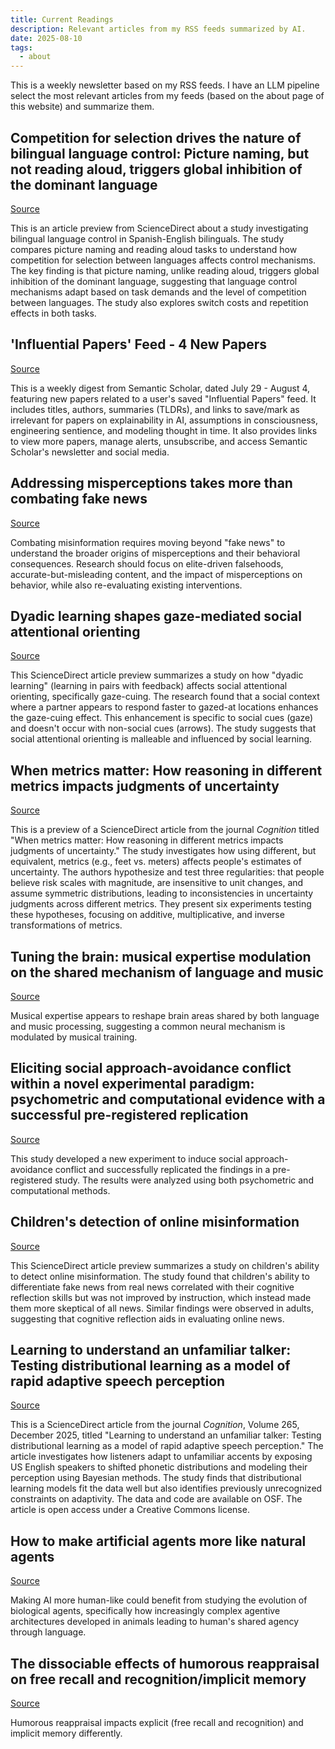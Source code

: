 ```yaml
---
title: Current Readings
description: Relevant articles from my RSS feeds summarized by AI.
date: 2025-08-10
tags:
  - about
---
```


This is a weekly newsletter based on my RSS feeds. I have an LLM pipeline select the most relevant articles from my feeds (based on the about page of this website) and summarize them. 


## Competition for selection drives the nature of bilingual language control: Picture naming, but not reading aloud, triggers global inhibition of the dominant language

[Source](https://www.sciencedirect.com/science/article/pii/S0010027725002008?dgcid=rss_sd_all)

This is an article preview from ScienceDirect about a study investigating bilingual language control in Spanish-English bilinguals. The study compares picture naming and reading aloud tasks to understand how competition for selection between languages affects control mechanisms. The key finding is that picture naming, unlike reading aloud, triggers global inhibition of the dominant language, suggesting that language control mechanisms adapt based on task demands and the level of competition between languages. The study also explores switch costs and repetition effects in both tasks.

## 'Influential Papers' Feed - 4 New Papers

[Source](https://kill-the-newsletter.com/feeds/ds7kuqx2r8383zq9o3d1/entries/aya2dy5v93jeo56j9jly.html)

This is a weekly digest from Semantic Scholar, dated July 29 - August 4, featuring new papers related to a user's saved "Influential Papers" feed. It includes titles, authors, summaries (TLDRs), and links to save/mark as irrelevant for papers on explainability in AI, assumptions in consciousness, engineering sentience, and modeling thought in time. It also provides links to view more papers, manage alerts, unsubscribe, and access Semantic Scholar's newsletter and social media.

## Addressing misperceptions takes more than combating fake news

[Source](https://www.cell.com/trends/cognitive-sciences/fulltext/S1364-6613(25)00182-2?rss=yes)

Combating misinformation requires moving beyond "fake news" to understand the broader origins of misperceptions and their behavioral consequences. Research should focus on elite-driven falsehoods, accurate-but-misleading content, and the impact of misperceptions on behavior, while also re-evaluating existing interventions.

## Dyadic learning shapes gaze-mediated social attentional orienting

[Source](https://www.sciencedirect.com/science/article/pii/S0010027725002203?dgcid=rss_sd_all)

This ScienceDirect article preview summarizes a study on how "dyadic learning" (learning in pairs with feedback) affects social attentional orienting, specifically gaze-cuing. The research found that a social context where a partner appears to respond faster to gazed-at locations enhances the gaze-cuing effect. This enhancement is specific to social cues (gaze) and doesn't occur with non-social cues (arrows). The study suggests that social attentional orienting is malleable and influenced by social learning.

## When metrics matter: How reasoning in different metrics impacts judgments of uncertainty

[Source](https://www.sciencedirect.com/science/article/pii/S0010027725002173?dgcid=rss_sd_all)

This is a preview of a ScienceDirect article from the journal *Cognition* titled "When metrics matter: How reasoning in different metrics impacts judgments of uncertainty." The study investigates how using different, but equivalent, metrics (e.g., feet vs. meters) affects people's estimates of uncertainty. The authors hypothesize and test three regularities: that people believe risk scales with magnitude, are insensitive to unit changes, and assume symmetric distributions, leading to inconsistencies in uncertainty judgments across different metrics. They present six experiments testing these hypotheses, focusing on additive, multiplicative, and inverse transformations of metrics.

## Tuning the brain: musical expertise modulation on the shared mechanism of language and music

[Source](https://www.tandfonline.com/doi/full/10.1080/23273798.2025.2533873?af=R)

Musical expertise appears to reshape brain areas shared by both language and music processing, suggesting a common neural mechanism is modulated by musical training.

## Eliciting social approach-avoidance conflict within a novel experimental paradigm: psychometric and computational evidence with a successful pre-registered replication

[Source](https://www.tandfonline.com/doi/full/10.1080/02699931.2025.2533382?ai=2a7&mi=3dg6fv&af=R)

This study developed a new experiment to induce social approach-avoidance conflict and successfully replicated the findings in a pre-registered study. The results were analyzed using both psychometric and computational methods.

## Children's detection of online misinformation

[Source](https://www.sciencedirect.com/science/article/pii/S0010027725002197?dgcid=rss_sd_all)

This ScienceDirect article preview summarizes a study on children's ability to detect online misinformation. The study found that children's ability to differentiate fake news from real news correlated with their cognitive reflection skills but was not improved by instruction, which instead made them more skeptical of all news. Similar findings were observed in adults, suggesting that cognitive reflection aids in evaluating online news.

## Learning to understand an unfamiliar talker: Testing distributional learning as a model of rapid adaptive speech perception

[Source](https://www.sciencedirect.com/science/article/pii/S0010027725001350?dgcid=rss_sd_all)

This is a ScienceDirect article from the journal *Cognition*, Volume 265, December 2025, titled "Learning to understand an unfamiliar talker: Testing distributional learning as a model of rapid adaptive speech perception." The article investigates how listeners adapt to unfamiliar accents by exposing US English speakers to shifted phonetic distributions and modeling their perception using Bayesian methods. The study finds that distributional learning models fit the data well but also identifies previously unrecognized constraints on adaptivity. The data and code are available on OSF. The article is open access under a Creative Commons license.

## How to make artificial agents more like natural agents

[Source](https://www.cell.com/trends/cognitive-sciences/fulltext/S1364-6613(25)00184-6?rss=yes)

Making AI more human-like could benefit from studying the evolution of biological agents, specifically how increasingly complex agentive architectures developed in animals leading to human's shared agency through language.

## The dissociable effects of humorous reappraisal on free recall and recognition/implicit memory

[Source](https://www.tandfonline.com/doi/full/10.1080/02699931.2025.2467079?ai=2a7&mi=3dg6fv&af=R)

Humorous reappraisal impacts explicit (free recall and recognition) and implicit memory differently.

